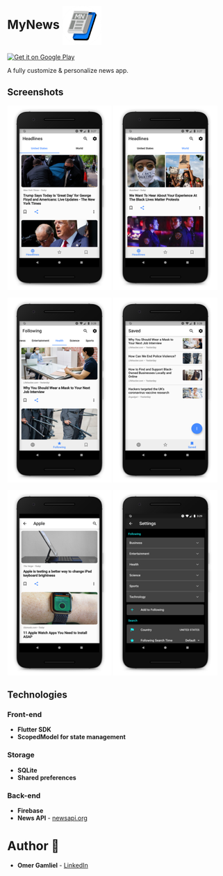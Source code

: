 # MyNews <img src="Assets/Images/app-icon.png" width="90px" align = center />

<a href='https://play.google.com/store/apps/details?id=com.omergamliel.mynews'>
  <img alt='Get it on Google Play' src='https://play.google.com/intl/en_us/badges/images/generic/en_badge_web_generic.png' width='200'/>
</a>

A fully customize & personalize news app.

## Screenshots

<img src="screenshots/Screenshot_1.png" width="240px"/> <img src="screenshots/Screenshot_2.png" width="240px"/>

<img src="screenshots/Screenshot_3.png" width="240px"> <img src="screenshots/Screenshot_4.png" width="240px"/>

<img src="screenshots/Screenshot_5.png" width="240px"/> <img src="screenshots/Screenshot_6.png" width="240px"/>


## Technologies

### Front-end

- **Flutter SDK**
- **ScopedModel for state management**

### Storage

 - **SQLite**
 - **Shared preferences**

### Back-end

- **Firebase**
-  **News API** - [newsapi.org](https://newsapi.org/)

# Author 🙋

-   **Omer Gamliel** - [LinkedIn](https://www.linkedin.com/in/omer-gamliel-6a813a188/)
